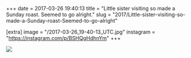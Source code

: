 +++
date = 2017-03-26 19:40:13
title = "Little sister visiting so made a Sunday roast. Seemed to go alright."
slug = "2017/Little-sister-visiting-so-made-a-Sunday-roast-Seemed-to-go-alright"

[extra]
image = "/2017-03-26_19-40-13_UTC.jpg"
instagram = "https://instagram.com/p/BSHQgHdhnYm"
+++

<img src="/2017-03-26_19-40-13_UTC.jpg" />
